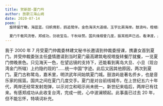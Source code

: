 ```yaml
---
title: 贺新郎·厦门吟
author: 放歌江海山阙
date: 2020-07-14
poem: |
  旋转餐厅瞰，海蓝蓝，归帆倩影，鸥追鹭伴。金色海滨大道细，玉宇比肩海岸。鼓浪屿，橙楼霞染。不息车流人似蚁，夜幕临，千厦霓虹闪。大小旦，字沉暗。

  夏门千载风流卷，郑成功，剑收宝岛，千秋咏赞。国共烽烟曾几度，振耳炮声已远。看津渡，舟船来往。祈愿炎黄子孙智，弃家仇，樽酒化心怨。共筑梦，统天汉。
---
```


我于 2000 年 7 月受夏门仲裁委林建文秘书长邀请到仲裁委授课，携妻女首到夏门。并受仲裁委张主任盛情邀请到当时夏门最高建筑电视塔旋转餐厅就餐，一览夏门傍晚景色。只见海天一色，在望远镜的支持下，还能看到离岛大旦、小旦（现台湾金门所辖）上约隐约现的“……统一中国”字迹。此后又因其他原因，两次到夏门。夏门古称鹭岛，嘉禾里，明洪武年间始筑夏门城。鼓浪屿是著名侨乡，也是音乐家的摇篮。国共之间在夏门几度交手。夏门是对台前线城市，在上世纪五六十年代，两岸还经常发射炮弹，以示对立和昭示尚未统一。新世纪来临后，两岸已有往来。有感郑成功从此收复台湾，完成一统，心中波澜顿起。此事虽已过去 20 年，但不能忘怀，特填词补充。
